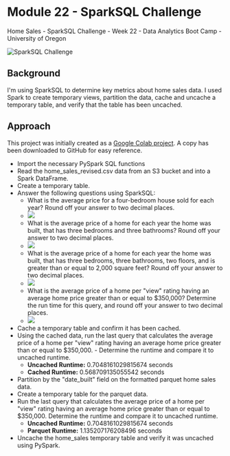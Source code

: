 # Module 22 - SparkSQL Challenge
Home Sales - SparkSQL Challenge - Week 22 - Data Analytics Boot Camp - University of Oregon

![SparkSQL Challenge](images/project_banner.jpg)

## Background
I'm using SparkSQL to determine key metrics about home sales data. I used Spark to create temporary views, partition the data, cache and uncache a temporary table, and verify that the table has been uncached.

## Approach
This project was initially created as a [Google Colab project](https://colab.research.google.com/drive/1EWoheGOa2-MJ4qfTVcoyKXrHzp85ceXm?usp=sharing). A copy has been downloaded to GitHub for easy reference.


- Import the necessary PySpark SQL functions
- Read the home_sales_revised.csv data from an S3 bucket and into a Spark DataFrame.
- Create a temporary table.
- Answer the following questions using SparkSQL:
    - What is the average price for a four-bedroom house sold for each year? Round off your answer to two decimal places.
    - ![](images/3_avg-price-per-year_4bed.JPG)
    - What is the average price of a home for each year the home was built, that has three bedrooms and three bathrooms? Round off your answer to two decimal places.
    - ![](images/4_avg-price-per-year_3bed3bath.JPG)
    - What is the average price of a home for each year the home was built, that has three bedrooms, three bathrooms, two floors, and is greater than or equal to 2,000 square feet? Round off your answer to two decimal places.
    - ![](images/5_avg-price-per-year_3bed3bath2floor2000sqft.JPG)
    - What is the average price of a home per "view" rating having an average home price greater than or equal to $350,000? Determine the run time for this query, and round off your answer to two decimal places.
    - ![](images/6_avg-price-views_350000plus.JPG)
- Cache a temporary table and confirm it has been cached.
- Using the cached data, run the last query that calculates the average price of a home per "view" rating having an average home price greater than or equal to $350,000. - Determine the runtime and compare it to uncached runtime.
    - **Uncached Runtime:**  0.7048161029815674 seconds
    - **Cached Runtime:**  0.568709135055542 seconds
- Partition by the "date_built" field on the formatted parquet home sales data.
- Create a temporary table for the parquet data.
- Run the last query that calculates the average price of a home per "view" rating having an average home price greater than or equal to $350,000. Determine the runtime and compare it to uncached runtime.
    - **Uncached Runtime:**  0.7048161029815674 seconds
    - **Parquet Runtime:**  1.135207176208496 seconds
- Uncache the home_sales temporary table and verify it was uncached using PySpark.
